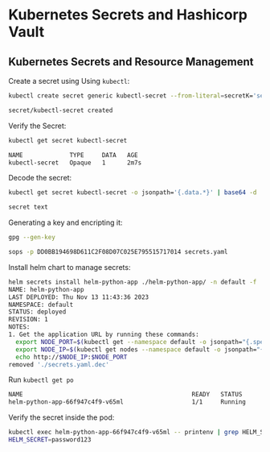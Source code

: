 # Kubernetes Secrets and Hashicorp Vault

## Kubernetes Secrets and Resource Management

Create a secret using Using `kubectl`:

```bash
kubectl create secret generic kubectl-secret --from-literal=secretK='secret text'

secret/kubectl-secret created
```

Verify the Secret:

```bash
kubectl get secret kubectl-secret

NAME             TYPE     DATA   AGE
kubectl-secret   Opaque   1      2m7s
```

Decode the secret:

```bash
kubectl get secret kubectl-secret -o jsonpath='{.data.*}' | base64 -d

secret text
```

Generating a key and encripting it:

```bash
gpg --gen-key

sops -p DD0BB194698D611C2F08D07C025E795515717014 secrets.yaml
```

Install helm chart to manage secrets:
```bash
helm secrets install helm-python-app ./helm-python-app/ -n default -f ./secrets.yaml
NAME: helm-python-app
LAST DEPLOYED: Thu Nov 13 11:43:36 2023
NAMESPACE: default
STATUS: deployed
REVISION: 1
NOTES:
1. Get the application URL by running these commands:
  export NODE_PORT=$(kubectl get --namespace default -o jsonpath="{.spec.ports[0].nodePort}" services helm-python-app)
  export NODE_IP=$(kubectl get nodes --namespace default -o jsonpath="{.items[0].status.addresses[0].address}")
  echo http://$NODE_IP:$NODE_PORT
removed './secrets.yaml.dec'
```

Run `kubectl get po`

```bash
NAME                                               READY   STATUS      RESTARTS      AGE
helm-python-app-66f947c4f9-v65ml                   1/1     Running     0             2m18s
```

Verify the secret inside the pod:

```bash
kubectl exec helm-python-app-66f947c4f9-v65ml -- printenv | grep HELM_SECRET
HELM_SECRET=password123
```
